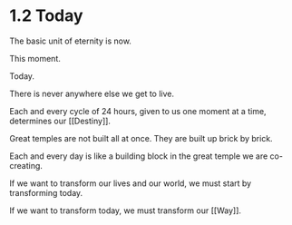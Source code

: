 # 1.2 Today

The basic unit of eternity is now. 

This moment. 

Today.

There is never anywhere else we get to live.

Each and every cycle of 24 hours, given to us one moment at a time, determines our [[Destiny]]. 

Great temples are not built all at once. They are built up brick by brick. 

Each and every day is like a building block in the great temple we are co-creating. 

If we want to transform our lives and our world, we must start by transforming today. 

If we want to transform today, we must transform our [[Way]]. 






